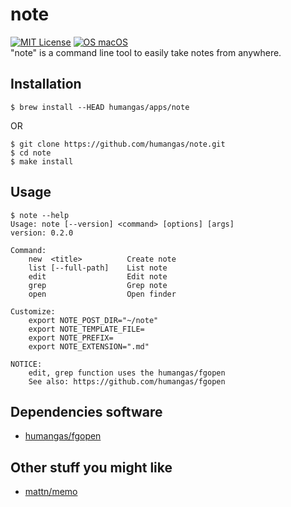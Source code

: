 # note
[![MIT License](http://img.shields.io/badge/license-MIT-blue.svg?style=flat)](LICENSE)
[![OS macOS](https://img.shields.io/badge/OS-macOS-blue.svg)](OS)  
"note" is a command line tool to easily take notes from anywhere.


## Installation
```
$ brew install --HEAD humangas/apps/note
```
OR
```
$ git clone https://github.com/humangas/note.git
$ cd note
$ make install
```


## Usage
```
$ note --help
Usage: note [--version] <command> [options] [args]
version: 0.2.0

Command:
    new  <title>          Create note
    list [--full-path]    List note
    edit                  Edit note
    grep                  Grep note
    open                  Open finder

Customize:
    export NOTE_POST_DIR="~/note"
    export NOTE_TEMPLATE_FILE=
    export NOTE_PREFIX=
    export NOTE_EXTENSION=".md"

NOTICE:
    edit, grep function uses the humangas/fgopen
    See also: https://github.com/humangas/fgopen

```


## Dependencies software
- [humangas/fgopen](https://github.com/humangas/fgopen)


## Other stuff you might like
- [mattn/memo](https://github.com/mattn/memo)
